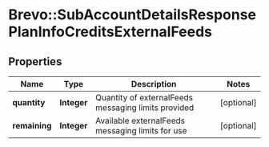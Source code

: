 # Brevo::SubAccountDetailsResponsePlanInfoCreditsExternalFeeds

## Properties
Name | Type | Description | Notes
------------ | ------------- | ------------- | -------------
**quantity** | **Integer** | Quantity of externalFeeds messaging limits provided | [optional] 
**remaining** | **Integer** | Available externalFeeds messaging limits for use | [optional] 



